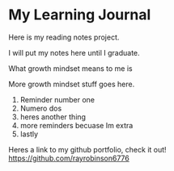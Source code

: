# My Learning Journal

Here is my reading notes project. 

I will put my notes here until I graduate.

What growth mindset means to me is

More growth mindset stuff goes here. 

1. Reminder number one
2. Numero dos
3. heres another thing
4. more reminders becuase Im extra
5. lastly

Heres a link to my github portfolio, check it out! https://github.com/rayrobinson6776  
